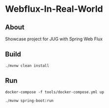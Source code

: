 # Webflux-In-Real-World
## About
Showcase project for JUG with Spring Web Flux
## Build
`./mvnw clean install`
## Run
`docker-compose -f tools/docker-compose.yml up`

`./mvnw spring-boot:run`